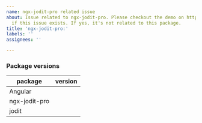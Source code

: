 ```yaml
---
name: ngx-jodit-pro related issue
about: Issue related to ngx-jodit-pro. Please checkout the demo on https://xdsoft.net/jodit/pro/
  if this issue exists. If yes, it's not related to this package.
title: 'ngx-jodit-pro:'
labels: ''
assignees: ''

---
```


<!-- Describe the issue as detailed as possible, in a way I can reproduce it easily. The better the description the faster the solution.

Did you check if the issue exists on the Jodit Pro Demo page?
https://xdsoft.net/jodit/pro/

If the issue exists on the Demo page, it's an issue related with jodit-pro package itself. Open an issue on its issue tracker:
https://xdsoft.net/jodit/pro/login/?return_url=%2Fjodit%2Fpro%2Fcab%2Fissues%2F

This text is a hidden comment. You can remove it or you can write your description above or under this comment.
-->

### Package versions

| package       | version |
|---------------|---------|
| Angular       |         |
| ngx-jodit-pro |         |
| jodit         |         |
